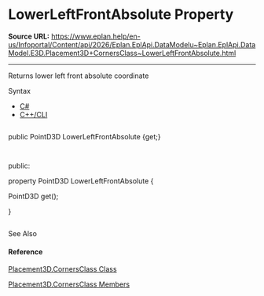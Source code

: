 # LowerLeftFrontAbsolute Property

**Source URL:** https://www.eplan.help/en-us/Infoportal/Content/api/2026/Eplan.EplApi.DataModelu~Eplan.EplApi.DataModel.E3D.Placement3D+CornersClass~LowerLeftFrontAbsolute.html

---

Returns lower left front absolute coordinate

Syntax

- [C#](#i-syntax-CS)
- [C++/CLI](#i-syntax-CPP2005)

```
```
public PointD3D LowerLeftFrontAbsolute {get;}
```
```

```
```
public:
property PointD3D LowerLeftFrontAbsolute {
   PointD3D get();
}
```
```



See Also

#### Reference

[Placement3D.CornersClass Class](Eplan.EplApi.DataModelu~Eplan.EplApi.DataModel.E3D.Placement3D+CornersClass.html)
  
[Placement3D.CornersClass Members](Eplan.EplApi.DataModelu~Eplan.EplApi.DataModel.E3D.Placement3D+CornersClass_members.html)